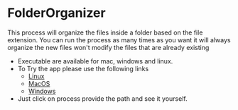 # FolderOrganizer

This process will organize the files inside a folder based on the file extension. You can run the process as many times as you want it will always organize the new files won't modify the files that are already existing

- Executable are available for mac, windows and linux.
- To Try the app please use the following links 
  - [Linux](https://github.com/lkusam/FolderOrganizer/raw/master/bin/folderorganizer-linux)
  - [MacOS](https://github.com/lkusam/FolderOrganizer/blob/master/bin/folderorganizer-macos)
  - [Windows](https://github.com/lkusam/FolderOrganizer/blob/master/bin/folderorganizer-win.exe)
- Just click on process provide the path and see it yourself.
